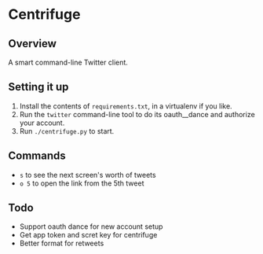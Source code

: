 # Centrifuge

## Overview

A smart command-line Twitter client.

## Setting it up

1. Install the contents of `requirements.txt`, in a virtualenv if you like.
2. Run the `twitter` command-line tool to do its oauth__dance and authorize your account.
3. Run `./centrifuge.py` to start.

## Commands

- `s` to see the next screen's worth of tweets
- `o 5` to open the link from the 5th tweet

## Todo

- Support oauth dance for new account setup
- Get app token and scret key for centrifuge
- Better format for retweets
